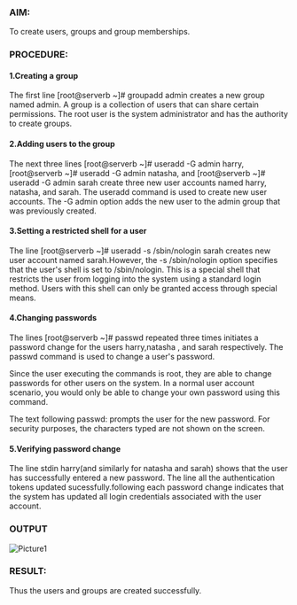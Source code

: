 ### AIM:
To create users, groups and group memberships.

### PROCEDURE:

#### 1.Creating a group

The first line [root@serverb ~]# groupadd admin creates a new group named admin. A group is a collection of users that can share certain permissions. The root user is the system administrator and has the authority to create groups.

#### 2.Adding users to the group 

The next three lines [root@serverb ~]# useradd -G admin harry, [root@serverb ~]# useradd -G admin natasha, and [root@serverb
~]# useradd -G admin sarah create three new user accounts named harry, natasha, and sarah. The useradd command is used to create new user accounts. 
The -G admin option adds the new user to the admin group that was previously created.

#### 3.Setting a restricted shell for a user

The line [root@serverb ~]# useradd -s /sbin/nologin sarah creates new user account named sarah.However, the -s /sbin/nologin option specifies that the user's shell is set to /sbin/nologin. This is a special shell that restricts the user from logging
into the system using a standard login method. Users with this shell can only be granted access through special means.

#### 4.Changing passwords

The lines	[root@serverb ~]# passwd repeated three times initiates a password change for the users harry,natasha , and sarah respectively. The passwd command is used to change a user's password.

Since the user executing the commands is root, they are able to change passwords for other users on the system. In a normal user account scenario, you would only be able to change your own password using this command.

The text following	passwd: prompts the user for the new password. For security purposes, the
characters typed are not shown on the screen.

#### 5.Verifying password change

The line stdin harry(and similarly for natasha and sarah) shows that the user has successfully entered a new password.
The line all the authentication tokens updated sucessfully.following each password change indicates that the system has updated all login credentials associated with the user account.

### OUTPUT

![Picture1](https://github.com/user-attachments/assets/f11a26b4-0dc0-4d1a-b7b1-8458a1045d97)

### RESULT:

Thus the users and groups are created successfully.
